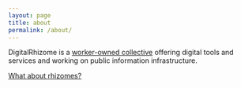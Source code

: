 ```yaml
---
layout: page
title: about
permalink: /about/
---
```


DigitalRhizome is a [worker-owned collective](about/worker-owned) offering digital tools and services and working on public information infrastructure.

[What about rhizomes?](/about/rhizomes)



